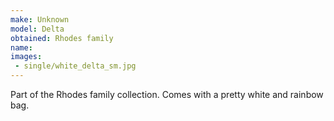 ```yaml
---
make: Unknown
model: Delta
obtained: Rhodes family
name:
images:
 - single/white_delta_sm.jpg
---
```


Part of the Rhodes family collection.
Comes with a pretty white and rainbow bag.
